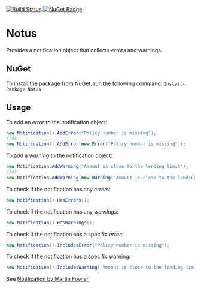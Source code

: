 [![Build Status](https://travis-ci.org/sduplooy/Notus.svg?branch=master)](https://travis-ci.org/sduplooy/Notus)
[![NuGet Badge](https://buildstats.info/nuget/Notus)](https://www.nuget.org/packages/Notus/)

# Notus

Provides a notification object that collects errors and warnings.

## NuGet
To install the package from NuGet, run the following command:
`Install-Package Notus`

## Usage

To add an *error* to the notification object:

```C#
new Notification().AddError("Policy number is missing");
//or
new Notification().AddError(new Error("Policy number is missing"));
```
To add a *warning* to the notification object:

```c#
new Notification.AddWarning("Amount is close to the lending limit");
//or
new Notification.AddWarning(new Warning("Amount is close to the lending limit"));
```

To check if  the notification has any *errors*:

```c#
new Notification().HasErrors();
```

To check if  the notification has any *warnings*:

```c#
new Notification().HasWarnings();
```

To check if the notification has a specific *error*:

```c#
new Notification().IncludesError("Policy number is missing");
```

To check if the notification has a specific warning:

```c#
new Notification().IncludesWarning("Amount is close to the lending limit");
```

See [Notification by Martin Fowler](https://martinfowler.com/eaaDev/Notification.html)